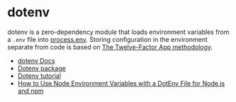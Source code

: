 # dotenv

dotenv is a zero-dependency module that loads environment variables from a `.env` file into [process.env](https://nodejs.org/docs/latest/api/process.html#process_process_env). Storing configuration in the environment separate from code is based on [The Twelve-Factor App methodology](https://12factor.net/config).

- [dotenv Docs](https://github.com/motdotla/dotenv#readme)
- [Dotenv package](https://www.npmjs.com/package/dotenv)
- [Dotenv tutorial](https://zetcode.com/javascript/dotenv/)
- [How to Use Node Environment Variables with a DotEnv File for Node.js and npm](https://www.freecodecamp.org/news/how-to-use-node-environment-variables-with-a-dotenv-file-for-node-js-and-npm/)
